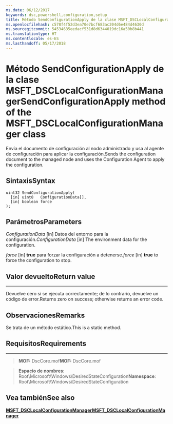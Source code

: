 ```yaml
---
ms.date: 06/12/2017
keywords: dsc,powershell,configuration,setup
title: Método SendConfigurationApply de la clase MSFT_DSCLocalConfigurationManager
ms.openlocfilehash: c578f4f52d3ea70e7bcf683ac204d6e484d4630d
ms.sourcegitcommit: 54534635eedacf531d8d6344019dc16a50b8b441
ms.translationtype: HT
ms.contentlocale: es-ES
ms.lasthandoff: 05/17/2018
---
```

# <a name="sendconfigurationapply-method-of-the-msftdsclocalconfigurationmanager-class"></a><span data-ttu-id="b2443-103">Método SendConfigurationApply de la clase MSFT_DSCLocalConfigurationManager</span><span class="sxs-lookup"><span data-stu-id="b2443-103">SendConfigurationApply method of the MSFT_DSCLocalConfigurationManager class</span></span>

<span data-ttu-id="b2443-104">Envía el documento de configuración al nodo administrado y usa al agente de configuración para aplicar la configuración.</span><span class="sxs-lookup"><span data-stu-id="b2443-104">Sends the configuration document to the managed node and uses the Configuration Agent to apply the configuration.</span></span>

<a name="syntax"></a><span data-ttu-id="b2443-105">Sintaxis</span><span class="sxs-lookup"><span data-stu-id="b2443-105">Syntax</span></span>
------

```mof
uint32 SendConfigurationApply(
  [in] uint8   ConfigurationData[],
  [in] boolean force
);
```

<a name="parameters"></a><span data-ttu-id="b2443-106">Parámetros</span><span class="sxs-lookup"><span data-stu-id="b2443-106">Parameters</span></span>
----------

<span data-ttu-id="b2443-107">*ConfigurationData* \[in\] Datos del entorno para la configuración.</span><span class="sxs-lookup"><span data-stu-id="b2443-107">*ConfigurationData* \[in\] The environment data for the configuration.</span></span>

<span data-ttu-id="b2443-108">*force* \[in\] **true** para forzar la configuración a detenerse.</span><span class="sxs-lookup"><span data-stu-id="b2443-108">*force* \[in\] **true** to force the configuration to stop.</span></span>

## <a name="return-value"></a><span data-ttu-id="b2443-109">Valor devuelto</span><span class="sxs-lookup"><span data-stu-id="b2443-109">Return value</span></span>
------------

<span data-ttu-id="b2443-110">Devuelve cero si se ejecuta correctamente; de lo contrario, devuelve un código de error.</span><span class="sxs-lookup"><span data-stu-id="b2443-110">Returns zero on success; otherwise returns an error code.</span></span>

## <a name="remarks"></a><span data-ttu-id="b2443-111">Observaciones</span><span class="sxs-lookup"><span data-stu-id="b2443-111">Remarks</span></span>

<span data-ttu-id="b2443-112">Se trata de un método estático.</span><span class="sxs-lookup"><span data-stu-id="b2443-112">This is a static method.</span></span>

## <a name="requirements"></a><span data-ttu-id="b2443-113">Requisitos</span><span class="sxs-lookup"><span data-stu-id="b2443-113">Requirements</span></span>
------------
><span data-ttu-id="b2443-114">**MOF:** DscCore.mof</span><span class="sxs-lookup"><span data-stu-id="b2443-114">**MOF:** DscCore.mof</span></span>

><span data-ttu-id="b2443-115">**Espacio de nombres**: Root\Microsoft\Windows\DesiredStateConfiguration</span><span class="sxs-lookup"><span data-stu-id="b2443-115">**Namespace**: Root\Microsoft\Windows\DesiredStateConfiguration</span></span>


## <a name="see-also"></a><span data-ttu-id="b2443-116">Vea también</span><span class="sxs-lookup"><span data-stu-id="b2443-116">See also</span></span>


[<span data-ttu-id="b2443-117">**MSFT_DSCLocalConfigurationManager**</span><span class="sxs-lookup"><span data-stu-id="b2443-117">**MSFT_DSCLocalConfigurationManager**</span></span>](msft-dsclocalconfigurationmanager.md)